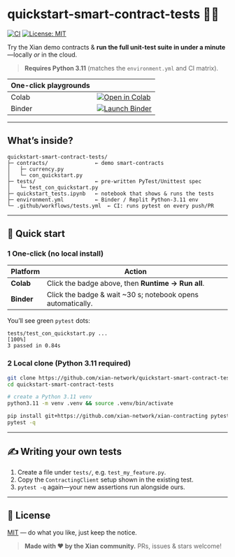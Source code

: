 # quickstart-smart-contract-tests 🧪🚀

[![CI](https://github.com/xian-network/quickstart-smart-contract-tests/actions/workflows/tests.yml/badge.svg)](https://github.com/xian-network/quickstart-smart-contract-tests/actions/workflows/tests.yml)
[![License: MIT](https://img.shields.io/badge/license-MIT-blue.svg)](LICENSE)

Try the Xian demo contracts & **run the full unit-test suite in under a minute**—locally *or* in the cloud.

> **Requires Python 3.11** (matches the `environment.yml` and CI matrix).

| One-click playgrounds | |
|-----------------------|-----------------------------------------------------------|
| Colab | [![Open in Colab](https://colab.research.google.com/assets/colab-badge.svg)](https://colab.research.google.com/github/xian-network/quickstart-smart-contract-tests/blob/main/quickstart_tests.ipynb) |
| Binder | [![Launch Binder](https://mybinder.org/badge_logo.svg)](https://mybinder.org/v2/gh/xian-network/quickstart-smart-contract-tests/HEAD?labpath=quickstart_tests.ipynb) |

---

## What’s inside?

```
quickstart-smart-contract-tests/
├─ contracts/               ← demo smart-contracts
│   ├─ currency.py
│   └─ con_quickstart.py
├─ tests/                   ← pre-written PyTest/Unittest spec
│   └─ test_con_quickstart.py
├─ quickstart_tests.ipynb   ← notebook that shows & runs the tests
├─ environment.yml          ← Binder / Replit Python-3.11 env
└─ .github/workflows/tests.yml  ← CI: runs pytest on every push/PR
```

---

## 🚀 Quick start

### 1  One-click (no local install)

| Platform | Action |
|----------|--------|
| **Colab** | Click the badge above, then **Runtime → Run all**. |
| **Binder** | Click the badge & wait ~30 s; notebook opens automatically. |

You’ll see green `pytest` dots:

```
tests/test_con_quickstart.py ...                                   [100%]
3 passed in 0.84s
```

### 2  Local clone (Python 3.11 required)

```bash
git clone https://github.com/xian-network/quickstart-smart-contract-tests.git
cd quickstart-smart-contract-tests

# create a Python 3.11 venv
python3.11 -m venv .venv && source .venv/bin/activate

pip install git+https://github.com/xian-network/xian-contracting pytest
pytest -q
```

---

## ✍️ Writing your own tests

1. Create a file under `tests/`, e.g. `test_my_feature.py`.  
2. Copy the `ContractingClient` setup shown in the existing test.  
3. `pytest -q` again—your new assertions run alongside ours.

---

## 📜 License

[MIT](LICENSE) — do what you like, just keep the notice.

> **Made with ❤️ by the Xian community.** PRs, issues & stars welcome!

